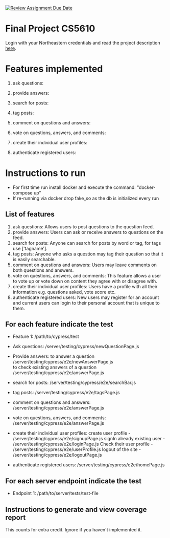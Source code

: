 [![Review Assignment Due Date](https://classroom.github.com/assets/deadline-readme-button-24ddc0f5d75046c5622901739e7c5dd533143b0c8e959d652212380cedb1ea36.svg)](https://classroom.github.com/a/tekr69j1)
# Final Project CS5610

Login with your Northeastern credentials and read the project description [here](https://northeastern-my.sharepoint.com/:w:/g/personal/j_mitra_northeastern_edu/EVgJQzqalH9LlZQtMVDxz5kB7eZv2nBwIKFDFYxDMzgohg?e=EPjgIF).
# Features implemented

1. ask questions:

2. provide answers:

3. search for posts:

4. tag posts:

5. comment on questions and answers:

6. vote on questions, answers, and comments:

7. create their individual user profiles:

8. authenticate registered users:

# Instructions to run

- For first time run install docker and execute the command: "docker-compose up"
- If re-running via docker drop fake_so as the db is initialized every run 


## List of features

1. ask questions: Allows users to post questions to the question feed. 
2. provide answers: Users can ask or receive answers to questions on the feed. 
3. search for posts: Anyone can search for posts by word or tag, for tags use ['tagname']. 
4. tag posts: Anyone who asks a question may tag their question so that it is easily searchable. 
5. comment on questions and answers: Users may leave comments on both questions and answers. 
6. vote on questions, answers, and comments: This feature allows a user to vote up or vote down on content they agree with or disagree with. 
7. create their individual user profiles: Users have a profile with all their information e.g. questions asked, vote score etc. 
8. authenticate registered users: New users may register for an account and current users can login to their personal account that is unique to them.

## For each feature indicate the test

- Feature 1: /path/to/cypress/test

- Ask questions: /server/testing/cypress/newQuestionPage.js
- Provide answers: to answer a question /server/testing/cypress/e2e/newAnswerPage.js    
                to check existing answers of a question   /server/testing/cypress/e2e/answerPage.js
- search for posts: /server/testing/cypress/e2e/searchBar.js
- tag posts: /server/testing/cypress/e2e/tagsPage.js
- comment on questions and answers: /server/testing/cypress/e2e/answerPage.js
- vote on questions, answers, and comments: /server/testing/cypress/e2e/answerPage.js
- create their individual user profiles:  create user profile - /server/testing/cypress/e2e/signupPage.js
                                          signIn already existing user - /server/testing/cypress/e2e/loginPage.js
                                          Check their user profile - /server/testing/cypress/e2e/userProfile.js
                                          logout of the site - /server/testing/cypress/e2e/logoutPage.js
- authenticate registered users: /server/testing/cypress/e2e/homePage.js



## For each server endpoint indicate the test

- Endpoint 1: /path/to/server/tests/test-file

## Instructions to generate and view coverage report 

This counts for extra credit. Ignore if you haven't implemented it.
